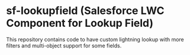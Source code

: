 # sf-lookupfield (Salesforce LWC Component for Lookup Field)
This repository contains code to have custom lightning lookup with more filters and multi-object support for some fields.

